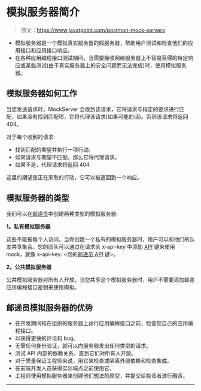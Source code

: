# 模拟服务器简介

> 原文：<https://www.javatpoint.com/postman-mock-servers>

*   模拟服务器是一个模拟真实服务器的假服务器，帮助用户测试和检查他们的应用接口和应用接口响应。
*   在各种应用编程接口测试期间，当需要接收网络服务器上不容易获得的特定响应或某些测试(由于真实服务器上的安全问题而无法完成)时，使用模拟服务器。

## 模拟服务器如何工作

当您发送请求时，MockServer 会收到该请求，它将请求与指定的要求进行匹配，如果没有找到匹配项，它将代理该请求(如果可能的话)。否则该请求将返回 404。

对于每个收到的请求:

*   找到匹配的期望并执行一项行动。
*   如果请求与期望不匹配，那么它将代理请求。
*   如果不是，代理请求将返回 404

这里的期望是正在采取的行动，它可以被返回到一个响应。

## 模拟服务器的类型

我们可以在[邮递员](https://www.javatpoint.com/postman)中创建两种类型的模拟服务器:

**1。私有模拟服务器**

这些不能被每个人访问。当你创建一个私有的模拟服务器时，用户可以和他们的队友共享集合。您的团队可以通过在请求头 x-api-key 中添加 [API](https://www.javatpoint.com/api-full-form) 键来使用 mock，就像 x-api-key: <您的[邮递员 API](https://www.javatpoint.com/postman-api) 键>。

**2。公共模拟服务器**

公共模拟服务器对所有人开放。当您共享这个模拟服务器时，用户不需要添加邮差应用编程接口密钥来使用模拟。

## 邮递员模拟服务器的优势

*   在开发期间和在组织的服务器上运行应用编程接口之前，检查您自己的应用编程接口。
*   以获得更快的评论和 bug。
*   无需任何身份验证，就可以向服务器发出任何类型的请求。
*   测试 API 内部的依赖关系，直到它们对所有人开放。
*   对于质量保证工程师来说，用它来检查或隔离外部依赖和检查集成。
*   在前端开发人员获得实际端点之前使用它。
*   工程师使用模拟服务器来创建他们想法的原型，并提交给投资者进行融资。

* * *